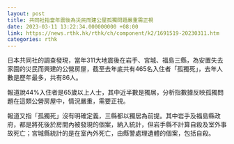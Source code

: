 ```yaml
---
layout: post
title: 共同社指當年震後為災民而建公屋孤獨問題嚴重需正視
date: 2023-03-11 13:22:34.000000000 +08:00
link: https://news.rthk.hk/rthk/ch/component/k2/1691519-20230311.htm
categories: rthk
---
```


日本共同社的調查發現，當年311大地震後在岩手、宮城、福島三縣，為安置失去家園的災民而興建的公營房屋，截至去年底共有465名入住者「孤獨死」，去年人數是歷年最多，共有86人。

報道說44%入住者是65歲以上人士，其中近半數是獨居，分析指數據反映孤獨問題在這類公營房屋中，情況嚴重，需要正視。

報道又指「孤獨死」沒有明確定義，三縣都以獨居為前提。其中岩手及福島縣政府，都是將死後於房間內被發現的個案，納入統計，但岩手縣不計算自殺及室外事故死亡；宮城縣統計的是在室內外死亡，由縣警處理遺體的個案，包括自殺。

